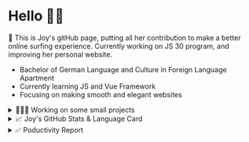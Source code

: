 # Hello 👋🏻

🤡 This is Joy's gitHub page, putting all her contribution to make a better online surfing experience. Currently working on JS 30 program, and improving her personal website.

- Bachelor of German Language and Culture in Foreign Language Apartment
- Currently learning JS and Vue Framework
- Focusing on making smooth and elegant websites


<details>
<summary>👩🏻‍💻 Working on some small projects</summary>

<br>

[![ReadMe Card](https://github-readme-stats.vercel.app/api/pin/?username=Joy-port&repo=todolist&theme=ayu-mirage)](https://github.com/Joy-port/todolist)

[![ReadMe Card](https://github-readme-stats.vercel.app/api/pin/?username=Joy-port&repo=week6-exhibinection&theme=ayu-mirage)](https://github.com/Joy-port/week6-exhibinection)

[![ReadMe Card](https://github-readme-stats.vercel.app/api/pin/?username=Joy-port&repo=week8-doyoga&theme=ayu-mirage)](https://github.com/Joy-port/week8-doyoga)

</details>

<details>
<summary>📈  Joy's GitHub Stats & Language Card</summary>
</br>

<p align="left"> <img src="https://github-readme-stats.vercel.app/api/top-langs/?username=Joy-port&layout=compact&langs_count=4&theme=ayu-mirage" alt="Top Languages Card" />

</br>

<p align="left"> <img src="https://github-readme-stats.vercel.app/api?username=Joy-port&count_private=true&show_icons=true&theme=ayu-mirage" alt="GitHub Stats" />

</details>


<details>
<summary>✅ Poductivity Report</summary>

</br>

<!-- TODO-IST:START -->
🏆  2,534 Karma Points           
🌸  Completed 0 tasks today           
✅  Completed 108 tasks so far           
⏳  Longest streak is 3 days
<!-- TODO-IST:END -->


<!--START_SECTION:waka-->

```text
JavaScript   33 hrs 1 min    ██████████████████▓░░░░░░   75.30 %
HTML         7 hrs 30 mins   ████▒░░░░░░░░░░░░░░░░░░░░   17.13 %
JSON         1 hr 34 mins    █░░░░░░░░░░░░░░░░░░░░░░░░   03.60 %
SCSS         1 hr 3 mins     ▓░░░░░░░░░░░░░░░░░░░░░░░░   02.43 %
Text         20 mins         ▒░░░░░░░░░░░░░░░░░░░░░░░░   00.78 %
Git Config   9 mins          ░░░░░░░░░░░░░░░░░░░░░░░░░   00.35 %
```

<!--END_SECTION:waka-->


</details>
